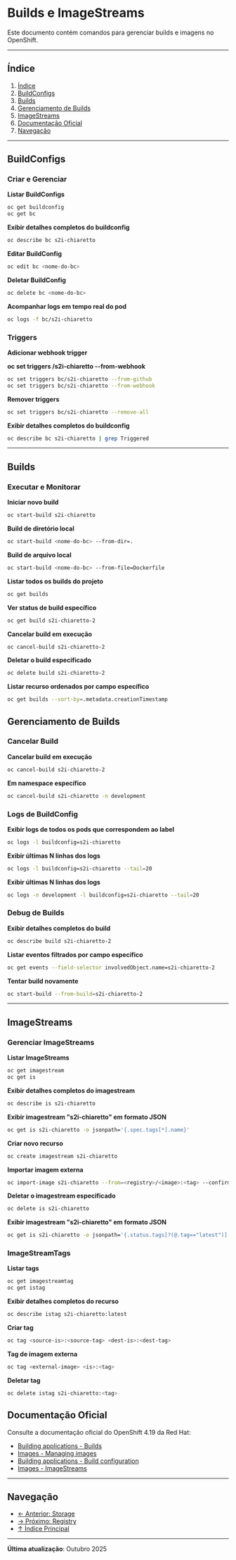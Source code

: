 # Builds e ImageStreams

Este documento contém comandos para gerenciar builds e imagens no OpenShift.

---

## Índice

1. [Índice](#índice)
2. [BuildConfigs](#buildconfigs)
3. [Builds](#builds)
4. [Gerenciamento de Builds](#gerenciamento-de-builds)
5. [ImageStreams](#imagestreams)
6. [Documentação Oficial](#documentação-oficial)
7. [Navegação](#navegação)
---

## BuildConfigs

### Criar e Gerenciar
**Listar BuildConfigs**

```bash
oc get buildconfig
oc get bc
```

**Exibir detalhes completos do buildconfig**


```bash
oc describe bc s2i-chiaretto
```

**Editar BuildConfig**

```bash ignore-test
oc edit bc <nome-do-bc>
```

**Deletar BuildConfig**

```bash ignore-test
oc delete bc <nome-do-bc>
```

**Acompanhar logs em tempo real do pod**

```bash ignore-test
oc logs -f bc/s2i-chiaretto
```

### Triggers
**Adicionar webhook trigger**

**oc set triggers <resource-name>/s2i-chiaretto --from-webhook**

```bash
oc set triggers bc/s2i-chiaretto --from-github
oc set triggers bc/s2i-chiaretto --from-webhook
```

**Remover triggers**


```bash
oc set triggers bc/s2i-chiaretto --remove-all
```

**Exibir detalhes completos do buildconfig**


```bash
oc describe bc s2i-chiaretto | grep Triggered
```

---

## Builds

### Executar e Monitorar
**Iniciar novo build**

```bash
oc start-build s2i-chiaretto
```

**Build de diretório local**

```bash ignore-test
oc start-build <nome-do-bc> --from-dir=.
```

**Build de arquivo local**

```bash ignore-test
oc start-build <nome-do-bc> --from-file=Dockerfile
```

**Listar todos os builds do projeto**

```bash
oc get builds
```

**Ver status de build específico**


```bash ignore-test
oc get build s2i-chiaretto-2
```

**Cancelar build em execução**


```bash ignore-test
oc cancel-build s2i-chiaretto-2
```

**Deletar o build especificado**


```bash ignore-test
oc delete build s2i-chiaretto-2
```

**Listar recurso ordenados por campo específico**

```bash
oc get builds --sort-by=.metadata.creationTimestamp
```


## Gerenciamento de Builds

### Cancelar Build
**Cancelar build em execução**


```bash ignore-test
oc cancel-build s2i-chiaretto-2
```

**Em namespace específico**


```bash ignore-test
oc cancel-build s2i-chiaretto -n development
```

### Logs de BuildConfig
**Exibir logs de todos os pods que correspondem ao label**

```bash
oc logs -l buildconfig=s2i-chiaretto
```

**Exibir últimas N linhas dos logs**

```bash
oc logs -l buildconfig=s2i-chiaretto --tail=20
```

**Exibir últimas N linhas dos logs**


```bash
oc logs -n development -l buildconfig=s2i-chiaretto --tail=20
```


### Debug de Builds
**Exibir detalhes completos do build**


```bash ignore-test
oc describe build s2i-chiaretto-2
```

**Listar eventos filtrados por campo específico**

```bash ignore-test
oc get events --field-selector involvedObject.name=s2i-chiaretto-2
```

**Tentar build novamente**

```bash ignore-test
oc start-build --from-build=s2i-chiaretto-2
```

---

## ImageStreams

### Gerenciar ImageStreams
**Listar ImageStreams**

```bash
oc get imagestream
oc get is
```

**Exibir detalhes completos do imagestream**


```bash
oc describe is s2i-chiaretto
```

**Exibir imagestream "s2i-chiaretto" em formato JSON**


```bash
oc get is s2i-chiaretto -o jsonpath='{.spec.tags[*].name}'
```

**Criar novo recurso**


```bash ignore-test
oc create imagestream s2i-chiaretto
```

**Importar imagem externa**

```bash ignore-test
oc import-image s2i-chiaretto --from=<registry>/<image>:<tag> --confirm
```

**Deletar o imagestream especificado**


```bash ignore-test
oc delete is s2i-chiaretto
```

**Exibir imagestream "s2i-chiaretto" em formato JSON**


```bash ignore-test
oc get is s2i-chiaretto -o jsonpath='{.status.tags[?(@.tag=="latest")].items[0].image}'
```

### ImageStreamTags
**Listar tags**

```bash
oc get imagestreamtag
oc get istag
```

**Exibir detalhes completos do recurso**


```bash ignore-test
oc describe istag s2i-chiaretto:latest
```

**Criar tag**

```bash ignore-test
oc tag <source-is>:<source-tag> <dest-is>:<dest-tag>
```

**Tag de imagem externa**

```bash ignore-test
oc tag <external-image> <is>:<tag>
```

**Deletar tag**

```bash ignore-test
oc delete istag s2i-chiaretto:<tag>
```

## Documentação Oficial

Consulte a documentação oficial do OpenShift 4.19 da Red Hat:

- <a href="https://docs.redhat.com/en/documentation/openshift_container_platform/4.19/html/building_applications">Building applications - Builds</a>
- <a href="https://docs.redhat.com/en/documentation/openshift_container_platform/4.19/html/images">Images - Managing images</a>
- <a href="https://docs.redhat.com/en/documentation/openshift_container_platform/4.19/html/building_applications">Building applications - Build configuration</a>
- <a href="https://docs.redhat.com/en/documentation/openshift_container_platform/4.19/html/images">Images - ImageStreams</a>
---


## Navegação

- [← Anterior: Storage](08-storage.md)
- [→ Próximo: Registry](10-registry-imagens.md)
- [↑ Índice Principal](README.md)

---

**Última atualização**: Outubro 2025

